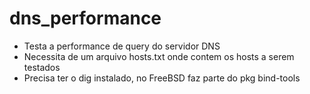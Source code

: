 # dns_performance
* Testa a performance de query do servidor DNS
* Necessita de um arquivo hosts.txt onde contem os hosts
a serem testados
* Precisa ter o dig instalado, no FreeBSD faz parte do pkg bind-tools
